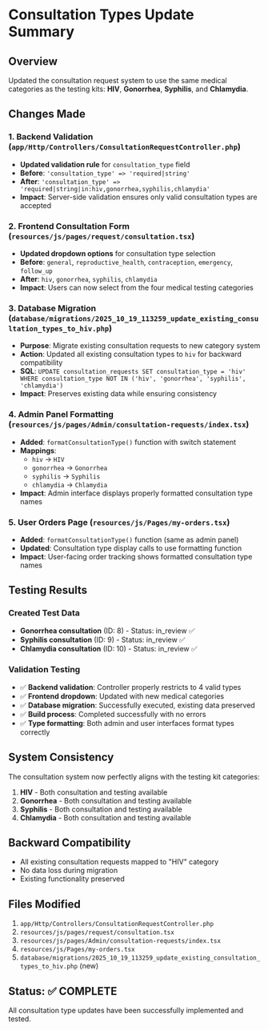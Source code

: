 # Consultation Types Update Summary

## Overview
Updated the consultation request system to use the same medical categories as the testing kits: **HIV**, **Gonorrhea**, **Syphilis**, and **Chlamydia**.

## Changes Made

### 1. Backend Validation (`app/Http/Controllers/ConsultationRequestController.php`)
- **Updated validation rule** for `consultation_type` field
- **Before**: `'consultation_type' => 'required|string'`
- **After**: `'consultation_type' => 'required|string|in:hiv,gonorrhea,syphilis,chlamydia'`
- **Impact**: Server-side validation ensures only valid consultation types are accepted

### 2. Frontend Consultation Form (`resources/js/pages/request/consultation.tsx`)
- **Updated dropdown options** for consultation type selection
- **Before**: `general`, `reproductive_health`, `contraception`, `emergency`, `follow_up`
- **After**: `hiv`, `gonorrhea`, `syphilis`, `chlamydia`
- **Impact**: Users can now select from the four medical testing categories

### 3. Database Migration (`database/migrations/2025_10_19_113259_update_existing_consultation_types_to_hiv.php`)
- **Purpose**: Migrate existing consultation requests to new category system
- **Action**: Updated all existing consultation types to `hiv` for backward compatibility
- **SQL**: `UPDATE consultation_requests SET consultation_type = 'hiv' WHERE consultation_type NOT IN ('hiv', 'gonorrhea', 'syphilis', 'chlamydia')`
- **Impact**: Preserves existing data while ensuring consistency

### 4. Admin Panel Formatting (`resources/js/pages/Admin/consultation-requests/index.tsx`)
- **Added**: `formatConsultationType()` function with switch statement
- **Mappings**:
  - `hiv` → `HIV`
  - `gonorrhea` → `Gonorrhea`
  - `syphilis` → `Syphilis`
  - `chlamydia` → `Chlamydia`
- **Impact**: Admin interface displays properly formatted consultation type names

### 5. User Orders Page (`resources/js/Pages/my-orders.tsx`)
- **Added**: `formatConsultationType()` function (same as admin panel)
- **Updated**: Consultation type display calls to use formatting function
- **Impact**: User-facing order tracking shows formatted consultation type names

## Testing Results

### Created Test Data
- **Gonorrhea consultation** (ID: 8) - Status: in_review ✅
- **Syphilis consultation** (ID: 9) - Status: in_review ✅  
- **Chlamydia consultation** (ID: 10) - Status: in_review ✅

### Validation Testing
- ✅ **Backend validation**: Controller properly restricts to 4 valid types
- ✅ **Frontend dropdown**: Updated with new medical categories
- ✅ **Database migration**: Successfully executed, existing data preserved
- ✅ **Build process**: Completed successfully with no errors
- ✅ **Type formatting**: Both admin and user interfaces format types correctly

## System Consistency
The consultation system now perfectly aligns with the testing kit categories:
1. **HIV** - Both consultation and testing available
2. **Gonorrhea** - Both consultation and testing available  
3. **Syphilis** - Both consultation and testing available
4. **Chlamydia** - Both consultation and testing available

## Backward Compatibility
- All existing consultation requests mapped to "HIV" category
- No data loss during migration
- Existing functionality preserved

## Files Modified
1. `app/Http/Controllers/ConsultationRequestController.php`
2. `resources/js/pages/request/consultation.tsx`
3. `resources/js/pages/Admin/consultation-requests/index.tsx`
4. `resources/js/Pages/my-orders.tsx`
5. `database/migrations/2025_10_19_113259_update_existing_consultation_types_to_hiv.php` (new)

## Status: ✅ COMPLETE
All consultation type updates have been successfully implemented and tested.